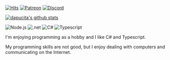[![Hits](https://hits.seeyoufarm.com/api/count/incr/badge.svg?url=https%3A%2F%2Fgithub.com%2Fdapucita%2Fhit-counter&count_bg=%2379C83D&title_bg=%23555555&icon=&icon_color=%23E7E7E7&title=hits&edge_flat=true)](https://hits.seeyoufarm.com)
[![Patreon](https://img.shields.io/badge/-Patreon-F96854?style=flat-square&logo=patreon&logoColor=fff)](https://www.patreon.com/dapucita)
[![Discord](https://img.shields.io/badge/-Discord-7289DA?style=flat-square&logo=discord&logoColor=fff)](https://discord.gg/qfg45B2)

[![dapucita's github stats](https://github-readme-stats.vercel.app/api?username=dapucita&show_icons=true&include_all_commits=true&theme=dracula&hide=prs)](https://github.com/anuraghazra/github-readme-stats)

![Node.js](https://img.shields.io/badge/-Node.js-339933?style=for-the-badge&logo=node%2ejs&logoColor=fff)
![.net](https://img.shields.io/badge/-.net-5C2D91?style=for-the-badge&logo=.net&logoColor=fff)
![C#](https://img.shields.io/badge/-C%23-239120?style=for-the-badge&logo=c%20sharp&logoColor=fff)
![Typescript](https://img.shields.io/badge/-Typescript-007acc?style=for-the-badge&logo=typescript&logoColor=fff)

I'm enjoying programming as a hobby and I like C# and Typescript.

My programming skills are not good, but I enjoy dealing with computers and communicating on the Internet.
